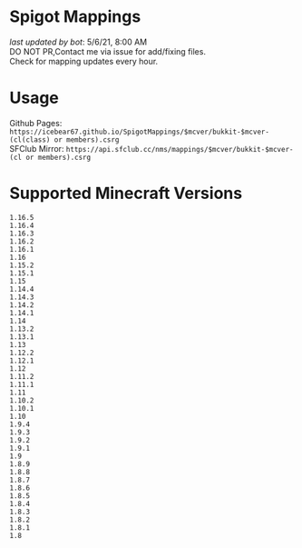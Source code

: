 # Spigot Mappings
*last updated by bot*: 5/6/21, 8:00 AM  
DO NOT PR,Contact me via issue for add/fixing files.  
Check for mapping updates every hour.  

# Usage
Github Pages: `https://icebear67.github.io/SpigotMappings/$mcver/bukkit-$mcver-(cl(class) or members).csrg`  
SFClub Mirror: `https://api.sfclub.cc/nms/mappings/$mcver/bukkit-$mcver-(cl or members).csrg`

# Supported Minecraft Versions
```
1.16.5  
1.16.4  
1.16.3  
1.16.2  
1.16.1  
1.16  
1.15.2  
1.15.1  
1.15  
1.14.4  
1.14.3  
1.14.2  
1.14.1  
1.14  
1.13.2  
1.13.1  
1.13  
1.12.2  
1.12.1  
1.12  
1.11.2  
1.11.1  
1.11  
1.10.2  
1.10.1  
1.10  
1.9.4  
1.9.3  
1.9.2  
1.9.1  
1.9  
1.8.9  
1.8.8  
1.8.7  
1.8.6  
1.8.5  
1.8.4  
1.8.3  
1.8.2  
1.8.1  
1.8  

```
